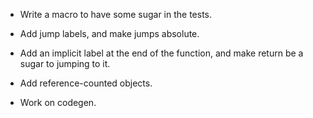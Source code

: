 * Write a macro to have some sugar in the tests.

* Add jump labels, and make jumps absolute.

* Add an implicit label at the end of the function, and make return be
  a sugar to jumping to it.

* Add reference-counted objects.

* Work on codegen.
